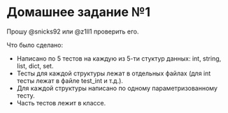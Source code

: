 # Домашнее задание №1

Прошу @snicks92 или @z1ll1 проверить его.

Что было сделано:
* Написано по 5 тестов на каждую из 5-ти стуктур данных: int, string, list, dict, set.
* Тесты для каждой структуры лежат в отдельных файлах (для int тесты лежат в файле test_int и т.д.).
* Для каждой структуры написано по одному параметризованному тесту.
* Часть тестов лежит в классе.
